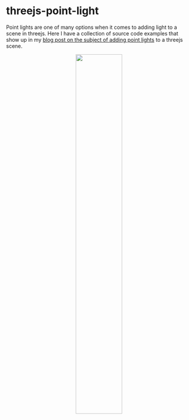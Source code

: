 # threejs-point-light

Point lights are one of many options when it comes to adding light to a scene in threejs. Here I have a collection of source code examples that show up in my [blog post on the subject of adding point lights](https://dustinpfister.github.io/2019/06/02/threejs-point-light/) to a threejs scene.

<div align="center">
      <a href="https://www.youtube.com/watch?v=2TDkh51y7SM">
         <img src="https://img.youtube.com/vi/2TDkh51y7SM/0.jpg" style="width:50%;">
      </a>
</div>

